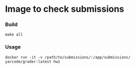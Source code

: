 # Image to check submissions

### Build

```shell
make all
```

### Usage
```shell
docker run -it -v /path/to/submissions/:/app/submissions/ yarcode/grader:latest hw1
```
